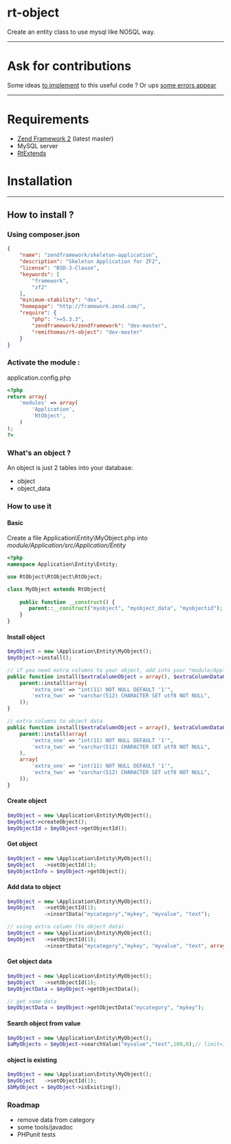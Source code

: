 rt-object 
==========

Create an entity class to use mysql like NOSQL way.

---------------------------------------
# Ask for contributions
Some ideas [to implement](https://github.com/remithomas/rt-object/pulls) to this useful code ? Or ups [some errors appear](https://github.com/remithomas/rt-object/issues) 

---------------------------------------
# Requirements

* [Zend Framework 2](https://github.com/zendframework/zf2) (latest master)
* MySQL server
* [RtExtends](https://github.com/remithomas/rt-extends)

# Installation
---------------------------------------
## How to install ?

### Using composer.json

```json
{
    "name": "zendframework/skeleton-application",
    "description": "Skeleton Application for ZF2",
    "license": "BSD-3-Clause",
    "keywords": [
        "framework",
        "zf2"
    ],
    "minimum-stability": "dev",
    "homepage": "http://framework.zend.com/",
    "require": {
        "php": ">=5.3.3",
        "zendframework/zendframework": "dev-master",
        "remithomas/rt-object": "dev-master"
    }
}
```

### Activate the module :

application.config.php
```php
<?php
return array(
    'modules' => array(
        'Application',
        'RtObject',
    )
);
?>
```

### What's an object ?

An object is just 2 tables into your database:
* object
* object_data

### How to use it

#### Basic
Create a file Application\Entity\MyObject.php into *module/Application/src/Application/Entity*

```php
<?php
namespace Application\Entity\Entity;

use RtObject\RtObject\RtObject;

class MyObject extends RtObject{
    
    public function __construct() {
       parent::__construct("myobject", "myobject_data", "myobjectid");
    }
}

```

#### Install object
```php
$myObject = new \Application\Entity\MyObject();
$myObject->install();

// if you need extra columns to your object, add into your *module/Application/src/Application/Entity/MyObject.php* this code
public function install($extraColumnObject = array(), $extraColumnDataObject = array(), $extraTableObject = '', $extraTableDataObject = '') {
    parent::install(array(
        'extra_one' => "int(11) NOT NULL DEFAULT '1'",
        'extra_two' => "varchar(512) CHARACTER SET utf8 NOT NULL",
    ));
}

// extra columns to object data
public function install($extraColumnObject = array(), $extraColumnDataObject = array(), $extraTableObject = '', $extraTableDataObject = '') {
    parent::install(array(
        'extra_one' => "int(11) NOT NULL DEFAULT '1'",
        'extra_two' => "varchar(512) CHARACTER SET utf8 NOT NULL",
    ),
    array(
        'extra_one' => "int(11) NOT NULL DEFAULT '1'",
        'extra_two' => "varchar(512) CHARACTER SET utf8 NOT NULL",
    ));
}
```

#### Create object
```php
$myObject = new \Application\Entity\MyObject();
$myObject->createObject();
$myObjectId = $myObject->getObjectId();
```

#### Get object
```php
$myObject = new \Application\Entity\MyObject();
$myObject   ->setObjectId(1);
$myObjectInfo = $myObject->getObject();
```

#### Add data to object
```php
$myObject = new \Application\Entity\MyObject();
$myObject   ->setObjectId(1);
            ->insertData("mycategory","mykey", "myvalue", "text");

// using extra column (to object data)
$myObject = new \Application\Entity\MyObject();
$myObject   ->setObjectId(1);
            ->insertData("mycategory","mykey", "myvalue", "text", array("extra_one"=>1234));
```

#### Get object data
```php
$myObject = new \Application\Entity\MyObject();
$myObject   ->setObjectId(1);
$myObjectData = $myObject->getObjectData();

// get some data
$myObjectData = $myObject->getObjectData("mycategory", "mykey");
```
#### Search object from value
```php
$myObject = new \Application\Entity\MyObject();
$aMyObjects = $myObject->searchValue("myvalue","text",100,0);// limit=100 && offset=0
```

#### object is existing
```php
$myObject = new \Application\Entity\MyObject();
$myObject   ->setObjectId(1);
$bMyObject = $myObject->isExisting();
```


### Roadmap

* remove data from category
* some tools/javadoc
* PHPunit tests